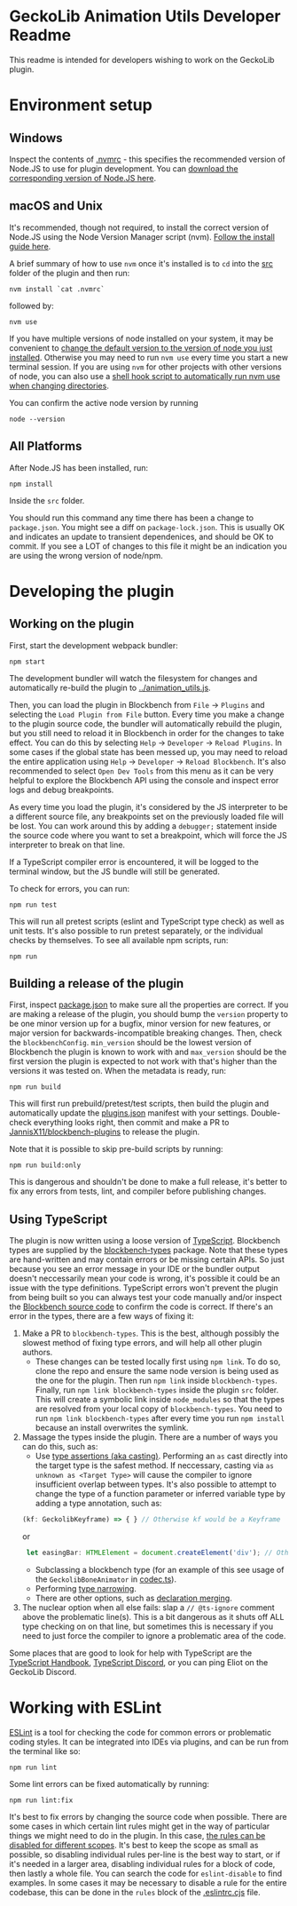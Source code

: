 # GeckoLib Animation Utils Developer Readme

This readme is intended for developers wishing to work on the GeckoLib plugin.

# Environment setup
## Windows
Inspect the contents of [.nvmrc](./.nvmrc) - this specifies the recommended version of Node.JS to use for plugin development. You can [download the corresponding version of Node.JS here](https://nodejs.org/en/download/releases).


## macOS and Unix
It's recommended, though not required, to install the correct version of Node.JS using the Node Version Manager script (nvm). [Follow the install guide here](https://github.com/nvm-sh/nvm/blob/master/README.md).

A brief summary of how to use `nvm` once it's installed is to `cd` into the [src](./src) folder of the plugin and then run:
```
nvm install `cat .nvmrc`
```
followed by: 
```
nvm use
```
If you have multiple versions of node installed on your system, it may be convenient to [change the default version to the version of node you just installed](https://github.com/nvm-sh/nvm/blob/master/README.md#set-default-node-version). Otherwise you may need to run `nvm use` every time you start a new terminal session. If you are using `nvm` for other projects with other versions of node, you can also use a [shell hook script to automatically run nvm use when changing directories](https://stackoverflow.com/questions/23556330/run-nvm-use-automatically-every-time-theres-a-nvmrc-file-on-the-directory).

You can confirm the active node version by running 
```
node --version
```

## All Platforms
After Node.JS has been installed, run:
```
npm install
```

Inside the `src` folder.

You should run this command any time there has been a change to `package.json`. You might see a diff on `package-lock.json`. This is usually OK and indicates an update to transient dependenices, and should be OK to commit. If you see a LOT of changes to this file it might be an indication you are using the wrong version of node/npm.

# Developing the plugin

## Working on the plugin
First, start the development webpack bundler:
```
npm start
```
The development bundler will watch the filesystem for changes and automatically re-build the plugin to [../animation_utils.js](../animation_utils.js).

Then, you can load the plugin in Blockbench from `File` -> `Plugins` and selecting the `Load Plugin from File` button. Every time you make a change to the plugin source code, the bundler will automatically rebuild the plugin, but you still need to reload it in Blockbench in order for the changes to take effect. You can do this by selecting `Help` -> `Developer` -> `Reload Plugins`. In some cases if the global state has been messed up, you may need to reload the entire application using `Help` -> `Developer` -> `Reload Blockbench`. It's also recommended to select `Open Dev Tools` from this menu as it can be very helpful to explore the Blockbench API using the console and inspect error logs and debug breakpoints.

As every time you load the plugin, it's considered by the JS interpreter to be a different source file, any breakpoints set on the previously loaded file will be lost. You can work around this by adding a `debugger;` statement inside the source code where you want to set a breakpoint, which will force the JS interpreter to break on that line.

If a TypeScript compiler error is encountered, it will be logged to the terminal window, but the JS bundle will still be generated.

To check for errors, you can run:
```
npm run test
```
This will run all pretest scripts (eslint and TypeScript type check) as well as unit tests. It's also possible to run pretest separately, or the individual checks by themselves. To see all available npm scripts, run:
```
npm run
```

## Building a release of the plugin
First, inspect [package.json](./package.json) to make sure all the properties are correct. If you are making a release of the plugin, you should bump the `version` property to be one minor version up for a bugfix, minor version for new features, or major version for backwards-incompatible breaking changes.
Then, check the `blockbenchConfig`. `min_version` should be the lowest version of Blockbench the plugin is known to work with and `max_version` should be the first version the plugin is expected to not work with that's higher than the versions it was tested on. When the metadata is ready, run:
```
npm run build
```
This will first run prebuild/pretest/test scripts, then build the plugin and automatically update the [plugins.json](../../../plugins.json) manifest with your settings. Double-check everything looks right, then commit and make a PR to [JannisX11/blockbench-plugins](https://github.com/JannisX11/blockbench-plugins) to release the plugin.

Note that it is possible to skip pre-build scripts by running:
```
npm run build:only
```
This is dangerous and shouldn't be done to make a full release, it's better to fix any errors from tests, lint, and compiler before publishing changes.

## Using TypeScript
The plugin is now written using a loose version of [TypeScript](https://www.typescriptlang.org/docs/handbook/intro.html). Blockbench types are supplied by the [blockbench-types](https://github.com/JannisX11/blockbench-types) package. Note that these types are hand-written and may contain errors or be missing certain APIs. So just because you see an error message in your IDE or the bundler output doesn't neccessarily mean your code is wrong, it's possible it could be an issue with the type definitions. TypeScript errors won't prevent the plugin from being built so you can always test your code manually and/or inspect the [Blockbench source code](https://github.com/JannisX11/blockbench) to confirm the code is correct. If there's an error in the types, there are a few ways of fixing it:
1. Make a PR to `blockbench-types`. This is the best, although possibly the slowest method of fixing type errors, and will help all other plugin authors.
    * These changes can be tested locally first using `npm link`. To do so, clone the repo and ensure the same node version is being used as the one for the plugin. Then run `npm link` inside `blockbench-types`. Finally, run `npm link blockbench-types` inside the plugin `src` folder. This will create a symbolic link inside `node_modules` so that the types are resolved from your local copy of `blockbench-types`. You need to run `npm link blockbench-types` after every time you run `npm install` because an install overwrites the symlink.
1. Massage the types inside the plugin. There are a number of ways you can do this, such as:
   * Use [type assertions (aka casting)](https://www.typescriptlang.org/docs/handbook/2/everyday-types.html#type-assertions). Performing an `as` cast directly into the target type is the safest method. If neccessary, casting via `as unknown as <Target Type>` will cause the compiler to ignore insufficient overlap between types. It's also possible to attempt to change the type of a function parameter or inferred variable type  by adding a type annotation, such as:
   ```typescript
   (kf: GeckolibKeyframe) => { } // Otherwise kf would be a Keyframe
   ```
   or
   ```typescript
    let easingBar: HTMLElement = document.createElement('div'); // Otherwise this would be an HTMLDivElement
   ```
   * Subclassing a blockbench type (for an example of this see usage of the `GeckolibBoneAnimator` in [codec.ts](./codec.ts)).
   * Performing [type narrowing](https://www.typescriptlang.org/docs/handbook/2/narrowing.html).
   * There are other options, such as [declaration merging](https://www.typescriptlang.org/docs/handbook/declaration-merging.html#handbook-content).
1. The nuclear option when all else fails: slap a `// @ts-ignore` comment above the problematic line(s). This is a bit dangerous as it shuts off ALL type checking on on that line, but sometimes this is necessary if you need to just force the compiler to ignore a problematic area of the code.

Some places that are good to look for help with TypeScript are the [TypeScript Handbook](https://www.typescriptlang.org/docs/handbook/intro.html), [TypeScript Discord](https://discord.com/invite/typescript), or you can ping Eliot on the GeckoLib Discord.

# Working with ESLint
[ESLint](https://eslint.org) is a tool for checking the code for common errors or problematic coding styles. It can be integrated into IDEs via plugins, and can be run from the terminal like so:
```
npm run lint
```

Some lint errors can be fixed automatically by running:
```
npm run lint:fix
```

It's best to fix errors by changing the source code when possible. There are some cases in which certain lint rules might get in the way of particular things we might need to do in the plugin. In this case, [the rules can be disabled for different scopes](https://eslint.org/docs/latest/use/configure/rules). It's best to keep the scope as small as possible, so disabling individual rules per-line is the best way to start, or if it's needed in a larger area, disabling individual rules for a block of code, then lastly a whole file. You can search the code for `eslint-disable` to find examples. In some cases it may be necessary to disable a rule for the entire codebase, this can be done in the `rules` block of the [.eslintrc.cjs](./.eslintrc.cjs) file.
